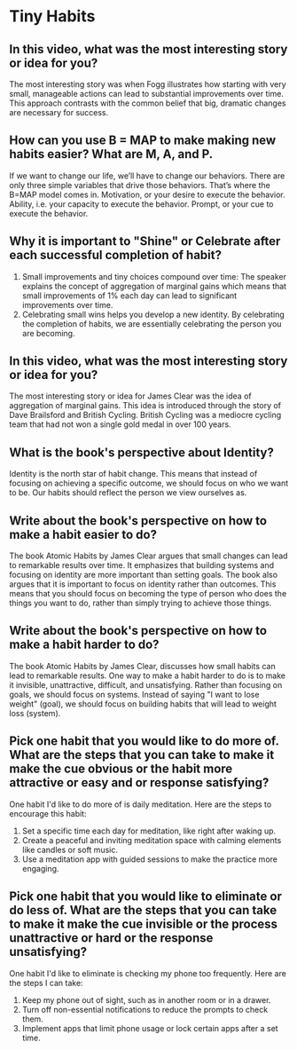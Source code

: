 # Tiny Habits

## In this video, what was the most interesting story or idea for you?

The most interesting story was when Fogg illustrates how starting with very small, manageable actions can lead to substantial improvements over time. This approach contrasts with the common belief that big, dramatic changes are necessary for success. 

## How can you use B = MAP to make making new habits easier? What are M, A, and P.

If we want to change our life, we’ll have to change our behaviors. There are only three simple variables that drive those behaviors. That’s where the B=MAP model comes in. 
Motivation, or your desire to execute the behavior.
Ability, i.e. your capacity to execute the behavior.
Prompt, or your cue to execute the behavior.


## Why it is important to "Shine" or Celebrate after each successful completion of habit?

1. Small improvements and tiny choices compound over time: The speaker explains the concept of aggregation of marginal gains which means that small improvements of 1% each day can lead to significant improvements over time.
2. Celebrating small wins helps you develop a new identity. By celebrating the completion of habits, we are essentially celebrating the person you are becoming.

## In this video, what was the most interesting story or idea for you?

The most interesting story or idea for James Clear was the idea of aggregation of marginal gains. This idea is introduced through the story of Dave Brailsford and British Cycling.  British Cycling was a mediocre cycling team that had not won a single gold medal in over 100 years.

## What is the book's perspective about Identity?

Identity is the north star of habit change. This means that instead of focusing on achieving a specific outcome, we should focus on who we want to be. Our habits should reflect the person we view ourselves as.

## Write about the book's perspective on how to make a habit easier to do?

The book Atomic Habits by James Clear argues that small changes can lead to remarkable results over time. It emphasizes that building systems and focusing on identity are more important than setting goals.
The book also argues that it is important to focus on identity rather than outcomes. This means that you should focus on becoming the type of person who does the things you want to do, rather than simply trying to achieve those things. 

## Write about the book's perspective on how to make a habit harder to do?

The book Atomic Habits by James Clear, discusses how small habits can lead to remarkable results. One way to make a habit harder to do is to make it invisible, unattractive, difficult, and unsatisfying. Rather than focusing on goals, we should focus on systems. Instead of saying "I want to lose weight" (goal), we should focus on building habits that will lead to weight loss (system).

## Pick one habit that you would like to do more of. What are the steps that you can take to make it make the cue obvious or the habit more attractive or easy and or response satisfying?

One habit I'd like to do more of is daily meditation. Here are the steps to encourage this habit:
1. Set a specific time each day for meditation, like right after waking up.
2. Create a peaceful and inviting meditation space with calming elements like candles or soft music.
3. Use a meditation app with guided sessions to make the practice more engaging.

## Pick one habit that you would like to eliminate or do less of. What are the steps that you can take to make it make the cue invisible or the process unattractive or hard or the response unsatisfying?

One habit I'd like to eliminate is checking my phone too frequently. Here are the steps I can take:
1. Keep my phone out of sight, such as in another room or in a drawer.
2. Turn off non-essential notifications to reduce the prompts to check them.
3. Implement apps that limit phone usage or lock certain apps after a set time.
